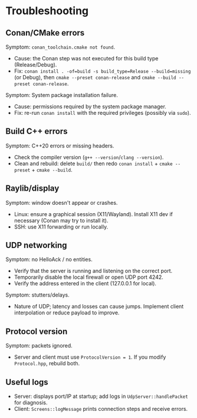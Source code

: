 # Troubleshooting

## Conan/CMake errors

Symptom: `conan_toolchain.cmake not found`.
- Cause: the Conan step was not executed for this build type (Release/Debug).
- Fix: `conan install . -of=build -s build_type=Release --build=missing` (or Debug),
  then `cmake --preset conan-release` and `cmake --build --preset conan-release`.

Symptom: System package installation failure.
- Cause: permissions required by the system package manager.
- Fix: re-run `conan install` with the required privileges (possibly via `sudo`).

## Build C++ errors

Symptom: C++20 errors or missing headers.
- Check the compiler version (`g++ --version`/`clang --version`).
- Clean and rebuild: delete `build/` then redo `conan install` + `cmake --preset` + `cmake --build`.

## Raylib/display

Symptom: window doesn't appear or crashes.
- Linux: ensure a graphical session (X11/Wayland). Install X11 dev if necessary (Conan may try to install it).
- SSH: use X11 forwarding or run locally.

## UDP networking

Symptom: no HelloAck / no entities.
- Verify that the server is running and listening on the correct port.
- Temporarily disable the local firewall or open UDP port 4242.
- Verify the address entered in the client (127.0.0.1 for local).

Symptom: stutters/delays.
- Nature of UDP; latency and losses can cause jumps. Implement client interpolation or reduce payload to improve.

## Protocol version

Symptom: packets ignored.
- Server and client must use `ProtocolVersion = 1`. If you modify `Protocol.hpp`, rebuild both.

## Useful logs

- Server: displays port/IP at startup; add logs in `UdpServer::handlePacket` for diagnosis.
- Client: `Screens::logMessage` prints connection steps and receive errors.